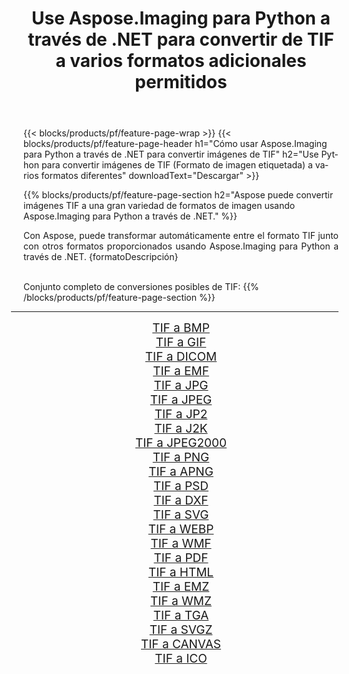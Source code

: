 ﻿---
title: Use Aspose.Imaging para Python a través de .NET para convertir de TIF a varios formatos adicionales permitidos 
weight: 3920
url: /es/python-net/conversion/from/tif/ 
lang: es
langdirlevel: 2
locales: zh-hans,ja,it,ru,de,es,fr,nl,id,lt,pl,pt,vi,tr,ko,zh-hant,ar,hi,th,sv,cs,uk,he
description: Puede transformar rápidamente de TIF(Formato de imagen etiquetada) a varios formatos usando Aspose.Imaging para Python a través de .NET.
---

{{< blocks/products/pf/feature-page-wrap >}}
{{< blocks/products/pf/feature-page-header h1="Cómo usar Aspose.Imaging para Python a través de .NET para convertir imágenes de TIF" h2="Use Python para convertir imágenes de TIF (Formato de imagen etiquetada) a varios formatos diferentes" downloadText="Descargar" >}}


{{% blocks/products/pf/feature-page-section  h2="Aspose puede convertir imágenes TIF a una gran variedad de formatos de imagen usando Aspose.Imaging para Python a través de .NET." %}}
<p align=justify>Con Aspose, puede transformar automáticamente entre el formato TIF junto con otros formatos proporcionados usando Aspose.Imaging para Python a través de .NET. {formatoDescripción}</p>
<br/>
Conjunto completo de conversiones posibles de TIF:
{{% /blocks/products/pf/feature-page-section %}}
<div class="container-fluid productfamilypage bg-gray">
    <div class="convertypes bg-gray agp-content section">
        <div class="container">
		<hr style="margin-left:-20px;"/>
		<div class="row other-converters" style="gap: 10px;font-size: 19px;text-align:center;">
		    <div class='col-md-2 other-converter remove-lp remove-rp'><a href="/imaging/es/python-net/conversion/tif-to-bmp/" style="padding:15px;">TIF a BMP</a></div><div class='col-md-2 other-converter remove-lp remove-rp'><a href="/imaging/es/python-net/conversion/tif-to-gif/" style="padding:15px;">TIF a GIF</a></div><div class='col-md-2 other-converter remove-lp remove-rp'><a href="/imaging/es/python-net/conversion/tif-to-dicom/" style="padding:15px;">TIF a DICOM</a></div><div class='col-md-2 other-converter remove-lp remove-rp'><a href="/imaging/es/python-net/conversion/tif-to-emf/" style="padding:15px;">TIF a EMF</a></div><div class='col-md-2 other-converter remove-lp remove-rp'><a href="/imaging/es/python-net/conversion/tif-to-jpg/" style="padding:15px;">TIF a JPG</a></div><div class='col-md-2 other-converter remove-lp remove-rp'><a href="/imaging/es/python-net/conversion/tif-to-jpeg/" style="padding:15px;">TIF a JPEG</a></div><div class='col-md-2 other-converter remove-lp remove-rp'><a href="/imaging/es/python-net/conversion/tif-to-jp2/" style="padding:15px;">TIF a JP2</a></div><div class='col-md-2 other-converter remove-lp remove-rp'><a href="/imaging/es/python-net/conversion/tif-to-j2k/" style="padding:15px;">TIF a J2K</a></div><div class='col-md-2 other-converter remove-lp remove-rp'><a href="/imaging/es/python-net/conversion/tif-to-jpeg2000/" style="padding:15px;">TIF a JPEG2000</a></div><div class='col-md-2 other-converter remove-lp remove-rp'><a href="/imaging/es/python-net/conversion/tif-to-png/" style="padding:15px;">TIF a PNG</a></div><div class='col-md-2 other-converter remove-lp remove-rp'><a href="/imaging/es/python-net/conversion/tif-to-apng/" style="padding:15px;">TIF a APNG</a></div><div class='col-md-2 other-converter remove-lp remove-rp'><a href="/imaging/es/python-net/conversion/tif-to-psd/" style="padding:15px;">TIF a PSD</a></div><div class='col-md-2 other-converter remove-lp remove-rp'><a href="/imaging/es/python-net/conversion/tif-to-dxf/" style="padding:15px;">TIF a DXF</a></div><div class='col-md-2 other-converter remove-lp remove-rp'><a href="/imaging/es/python-net/conversion/tif-to-svg/" style="padding:15px;">TIF a SVG</a></div><div class='col-md-2 other-converter remove-lp remove-rp'><a href="/imaging/es/python-net/conversion/tif-to-webp/" style="padding:15px;">TIF a WEBP</a></div><div class='col-md-2 other-converter remove-lp remove-rp'><a href="/imaging/es/python-net/conversion/tif-to-wmf/" style="padding:15px;">TIF a WMF</a></div><div class='col-md-2 other-converter remove-lp remove-rp'><a href="/imaging/es/python-net/conversion/tif-to-pdf/" style="padding:15px;">TIF a PDF</a></div><div class='col-md-2 other-converter remove-lp remove-rp'><a href="/imaging/es/python-net/conversion/tif-to-html/" style="padding:15px;">TIF a HTML</a></div><div class='col-md-2 other-converter remove-lp remove-rp'><a href="/imaging/es/python-net/conversion/tif-to-emz/" style="padding:15px;">TIF a EMZ</a></div><div class='col-md-2 other-converter remove-lp remove-rp'><a href="/imaging/es/python-net/conversion/tif-to-wmz/" style="padding:15px;">TIF a WMZ</a></div><div class='col-md-2 other-converter remove-lp remove-rp'><a href="/imaging/es/python-net/conversion/tif-to-tga/" style="padding:15px;">TIF a TGA</a></div><div class='col-md-2 other-converter remove-lp remove-rp'><a href="/imaging/es/python-net/conversion/tif-to-svgz/" style="padding:15px;">TIF a SVGZ</a></div><div class='col-md-2 other-converter remove-lp remove-rp'><a href="/imaging/es/python-net/conversion/tif-to-canvas/" style="padding:15px;">TIF a CANVAS</a></div><div class='col-md-2 other-converter remove-lp remove-rp'><a href="/imaging/es/python-net/conversion/tif-to-ico/" style="padding:15px;">TIF a ICO</a></div>
                </div>
        </div>
    </div>
</div>
<br/>

